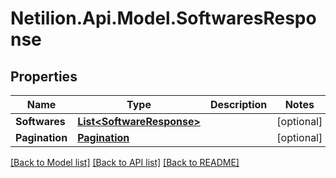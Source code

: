 # Netilion.Api.Model.SoftwaresResponse
## Properties

Name | Type | Description | Notes
------------ | ------------- | ------------- | -------------
**Softwares** | [**List&lt;SoftwareResponse&gt;**](SoftwareResponse.md) |  | [optional] 
**Pagination** | [**Pagination**](Pagination.md) |  | [optional] 

[[Back to Model list]](../README.md#documentation-for-models) [[Back to API list]](../README.md#documentation-for-api-endpoints) [[Back to README]](../README.md)

